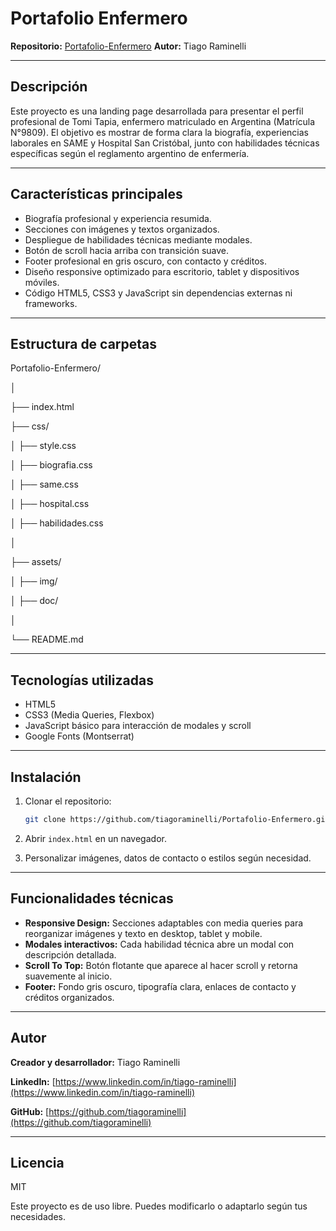 # Portafolio Enfermero

**Repositorio:** [Portafolio-Enfermero](https://github.com/tiagoraminelli/Portafolio-Enfermero)
**Autor:** Tiago Raminelli

---

## Descripción

Este proyecto es una landing page desarrollada para presentar el perfil profesional de Tomi Tapia, enfermero matriculado en Argentina (Matrícula N°9809).
El objetivo es mostrar de forma clara la biografía, experiencias laborales en SAME y Hospital San Cristóbal, junto con habilidades técnicas específicas según el reglamento argentino de enfermería.

---

## Características principales

- Biografía profesional y experiencia resumida.
- Secciones con imágenes y textos organizados.
- Despliegue de habilidades técnicas mediante modales.
- Botón de scroll hacia arriba con transición suave.
- Footer profesional en gris oscuro, con contacto y créditos.
- Diseño responsive optimizado para escritorio, tablet y dispositivos móviles.
- Código HTML5, CSS3 y JavaScript sin dependencias externas ni frameworks.

---

## Estructura de carpetas


Portafolio-Enfermero/

│

├── index.html

├── css/

│   ├── style.css

│   ├── biografia.css

│   ├── same.css

│   ├── hospital.css

│   ├── habilidades.css

│

├── assets/

│   ├── img/

│   ├── doc/

│

└── README.md


---
## Tecnologías utilizadas

- HTML5
- CSS3 (Media Queries, Flexbox)
- JavaScript básico para interacción de modales y scroll
- Google Fonts (Montserrat)
---
## Instalación

1. Clonar el repositorio:
   ```bash
   git clone https://github.com/tiagoraminelli/Portafolio-Enfermero.git
   ```


2. Abrir `index.html` en un navegador.
3. Personalizar imágenes, datos de contacto o estilos según necesidad.

---

## Funcionalidades técnicas

* **Responsive Design:** Secciones adaptables con media queries para reorganizar imágenes y texto en desktop, tablet y mobile.
* **Modales interactivos:** Cada habilidad técnica abre un modal con descripción detallada.
* **Scroll To Top:** Botón flotante que aparece al hacer scroll y retorna suavemente al inicio.
* **Footer:** Fondo gris oscuro, tipografía clara, enlaces de contacto y créditos organizados.

---

## Autor

**Creador y desarrollador:** Tiago Raminelli

**LinkedIn:** [https://www.linkedin.com/in/tiago-raminelli](https://www.linkedin.com/in/tiago-raminelli)

**GitHub:** [https://github.com/tiagoraminelli](https://github.com/tiagoraminelli)

---

## Licencia

MIT

Este proyecto es de uso libre. Puedes modificarlo o adaptarlo según tus necesidades.
